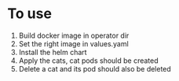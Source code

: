 # To use

1. Build docker image in operator dir
2. Set the right image in values.yaml
3. Install the helm chart
4. Apply the cats, cat pods should be created
5. Delete a cat and its pod should also be deleted
